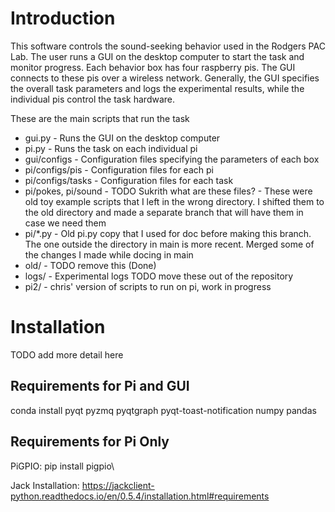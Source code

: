 # Introduction
This software controls the sound-seeking behavior used in the Rodgers PAC Lab. The user runs a GUI on the desktop computer to start the task and monitor progress. Each behavior box has four raspberry pis. The GUI connects to these pis over a wireless network. Generally, the GUI specifies the overall task parameters and logs the experimental results, while the individual pis control the task hardware.

These are the main scripts that run the task
* gui.py - Runs the GUI on the desktop computer
* pi.py - Runs the task on each individual pi
* gui/configs - Configuration files specifying the parameters of each box
* pi/configs/pis - Configuration files for each pi
* pi/configs/tasks - Configuration files for each task
* pi/pokes, pi/sound - TODO Sukrith what are these files? - These were old toy example scripts that I left in the wrong directory. I shifted them to the old directory and made a separate branch that will have them in case we need them
* pi/*.py - Old pi.py copy that I used for doc before making this branch. The one outside the directory in main is more recent. Merged some of the changes I made while docing in main 
* old/ - TODO remove this (Done)
* logs/ - Experimental logs TODO move these out of the repository
* pi2/ - chris' version of scripts to run on pi, work in progress

# Installation
TODO add more detail here

## Requirements for Pi and GUI
conda install pyqt pyzmq pyqtgraph pyqt-toast-notification numpy pandas

## Requirements for Pi Only
PiGPIO: pip install pigpio\

Jack Installation: https://jackclient-python.readthedocs.io/en/0.5.4/installation.html#requirements

